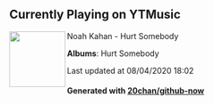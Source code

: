 ## Currently Playing on YTMusic

[<img align="left" width="100" src="https://lh3.googleusercontent.com/uGQ0AVykUPI9o8imhTuY5uwTKQ7cZj0HgUPV-rXpHJX6v9ha814wcHR-SOyFkNgv6hAx2BTUzvavZJeZ">](https://music.youtube.com/channel/UCwGXlFP4Ba5do7KoxRJYgVQ)

Noah Kahan - Hurt Somebody

**Albums**: Hurt Somebody

Last updated at 08/04/2020 18:02

#### Generated with [20chan/github-now](https://github.com/20chan/github-now)


<!--
**20chan/20chan** is a ✨ _special_ ✨ repository because its `README.md` (this file) appears on your GitHub profile.

Here are some ideas to get you started:

- 🔭 I’m currently working on ...
- 🌱 I’m currently learning ...
- 👯 I’m looking to collaborate on ...
- 🤔 I’m looking for help with ...
- 💬 Ask me about ...
- 📫 How to reach me: ...
- 😄 Pronouns: ...
- ⚡ Fun fact: ...
-->
